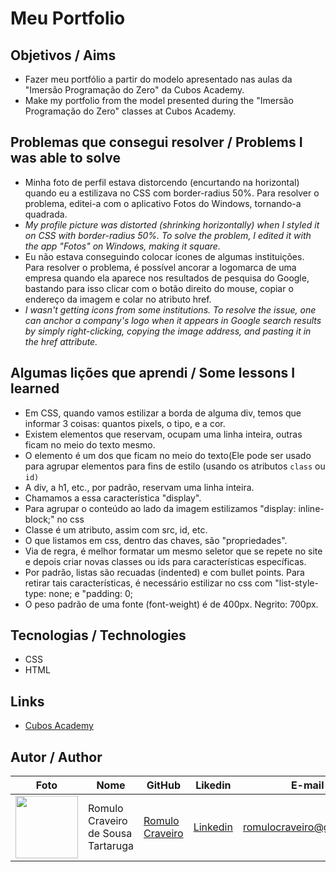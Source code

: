 # Meu Portfolio

## Objetivos / Aims

* Fazer meu portfólio a partir do modelo apresentado nas aulas da "Imersão Programação do Zero" da Cubos Academy.
* Make my portfolio from the model presented during the "Imersão Programação do Zero" classes at Cubos Academy.<i> </i>

## Problemas que consegui resolver / Problems I was able to solve

* Minha foto de perfil estava distorcendo (encurtando na horizontal) quando eu a estilizava no CSS com border-radius 50%. Para resolver o problema, editei-a com o aplicativo Fotos do Windows, tornando-a quadrada.
* _My profile picture was distorted (shrinking horizontally) when I styled it on CSS with border-radius 50%. To solve the problem, I edited it with the app "Fotos" on Windows, making it square._
* Eu não estava conseguindo colocar ícones de algumas instituições. Para resolver o problema, é possível ancorar a logomarca de uma empresa quando ela aparece nos resultados de pesquisa do Google, bastando para isso clicar com o botão direito do mouse, copiar o endereço da imagem e colar no atributo href.
* _I wasn't getting icons from some institutions. To resolve the issue, one can anchor a company's logo when it appears in Google search results by simply right-clicking, copying the image address, and pasting it in the href attribute._



## Algumas lições que aprendi / Some lessons I learned

* Em CSS, quando vamos estilizar a borda de alguma div, temos que informar 3 coisas: quantos pixels, o tipo, e a cor.
* Existem elementos que reservam, ocupam uma linha inteira, outras ficam no meio do texto mesmo.
* O elemento <span><span/> é um dos que ficam no meio do texto(Ele pode ser usado para agrupar elementos para fins de estilo (usando os atributos `class` ou `id)`
* A div, a h1, etc.,  por padrão, reservam uma linha inteira.
* Chamamos a essa característica "display".
* Para agrupar o conteúdo ao lado da imagem estilizamos "display: inline-block;" no css
* Classe é um atributo, assim com src, id, etc.
* O que listamos em css, dentro das chaves, são "propriedades".
* Via de regra, é melhor formatar um mesmo seletor que se repete no site e depois criar novas classes ou ids para características específicas.
* Por padrão, listas são recuadas (indented) e com bullet points. Para retirar tais características, é necessário estilizar no css com "list-style-type: none; e "padding: 0;
* O peso padrão de uma fonte (font-weight) é de 400px. Negrito: 700px.

## Tecnologias / Technologies

* CSS
* HTML

## Links 

* [Cubos Academy](https://cubos.academy/)

## Autor / Author

| Foto                                         | Nome                               | GitHub                                               | Likedin                                                 | E-mail                   |
| -------------------------------------------- | ---------------------------------- | ---------------------------------------------------- | ------------------------------------------------------- | ------------------------ |
| <img src="./img/fotogit.jpeg" width="100px"> | Romulo Craveiro de Sousa Tartaruga | [Romulo Craveiro](https://github.com/romulocraveiro) | [Linkedin](https://www.linkedin.com/in/romulocraveiro/) | romulocraveiro@gmail.com |